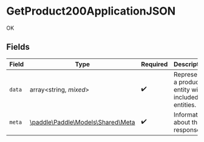 # GetProduct200ApplicationJSON

OK


## Fields

| Field                                                            | Type                                                             | Required                                                         | Description                                                      |
| ---------------------------------------------------------------- | ---------------------------------------------------------------- | ---------------------------------------------------------------- | ---------------------------------------------------------------- |
| `data`                                                           | array<string, *mixed*>                                           | :heavy_check_mark:                                               | Represents a product entity with included entities.              |
| `meta`                                                           | [\paddle\Paddle\Models\Shared\Meta](../../models/shared/Meta.md) | :heavy_check_mark:                                               | Information about this response.                                 |